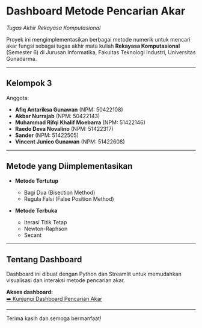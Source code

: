 # Dashboard Metode Pencarian Akar  
*Tugas Akhir Rekayasa Komputasional*

Proyek ini mengimplementasikan berbagai metode numerik untuk mencari akar fungsi sebagai tugas akhir mata kuliah **Rekayasa Komputasional** (Semester 6) di Jurusan Informatika, Fakultas Teknologi Industri, Universitas Gunadarma.

---

## Kelompok 3

Anggota:  
- **Afiq Antariksa Gunawan** (NPM: 50422108)  
- **Akbar Nurrajab** (NPM: 50422143)  
- **Muhammad Rifqi Khalif Moebarra** (NPM: 51422146)  
- **Raedo Deva Novalino** (NPM: 51422317)  
- **Sander** (NPM: 51422505)  
- **Vincent Junico Gunawan** (NPM: 51422608)  

---

## Metode yang Diimplementasikan

- **Metode Tertutup**  
  - Bagi Dua (Bisection Method)  
  - Regula Falsi (False Position Method)

- **Metode Terbuka** 
  - Iterasi Titik Tetap
  - Newton-Raphson  
  - Secant  

---

## Tentang Dashboard

Dashboard ini dibuat dengan Python dan Streamlit untuk memudahkan visualisasi dan interaksi metode pencarian akar.

**Akses dashboard:**  
[➡️ Kunjungi Dashboard Pencarian Akar](https://rekayasakomputasional-3ia14-kelompok3.streamlit.app/)

---

Terima kasih dan semoga bermanfaat!
